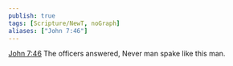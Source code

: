 ```yaml
---
publish: true
tags: [Scripture/NewT, noGraph]
aliases: ["John 7:46"]
---
```

[John 7:46](https://churchofjesuschrist.org/study/scriptures/nt/john/7?lang=eng&id=p46#p46) The officers answered, Never man spake like this man.
